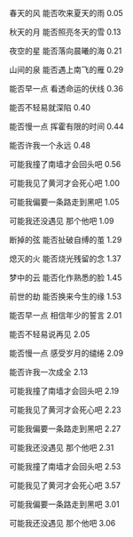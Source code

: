 春天的风 能否吹来夏天的雨 0.05

秋天的月 能否照亮冬天的雪 0.13

夜空的星 能否落向晨曦的海 0.21

山间的泉 能否遇上南飞的雁 0.29

能否早一点 看透命运的伏线 0.36

能否不轻易就深陷 0.40

能否慢一点 挥霍有限的时间 0.44

能否许我一个永远 0.48

可能我撞了南墙才会回头吧 0.56

可能我见了黄河才会死心吧 1.00

可能我偏要一条路走到黑吧 1.05

可能我还没遇见 那个他吧 1.09

 

断掉的弦 能否扯破自缚的茧 1.29

熄灭的火 能否烧光残留的念 1.37

梦中的云 能否化作熟悉的脸 1.45

前世的劫 能否换来今生的缘 1.53

能否早一点 相信年少的誓言 2.01

能否不轻易说再见 2.05

能否慢一点 感受岁月的缱绻 2.09

能否许我一次成全 2.13

可能我撞了南墙才会回头吧 2.19

可能我见了黄河才会死心吧 2.23

可能我偏要一条路走到黑吧 2.27

可能我还没遇见 那个他吧 2.31

 

可能我撞了南墙才会回头吧 2.53

可能我见了黄河才会死心吧 3.57

可能我偏要一条路走到黑吧 3.01

可能我还没遇见 那个他吧 3.06